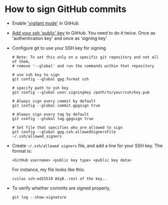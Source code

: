 # How to sign GitHub commits

- Enable ['vigilant mode'](https://docs.github.com/en/authentication/managing-commit-signature-verification/displaying-verification-statuses-for-all-of-your-commits) in GitHub

- [Add your ssh 'public' key](https://docs.github.com/en/authentication/connecting-to-github-with-ssh/adding-a-new-ssh-key-to-your-github-account) to GitHub. You need to do it twice. Once as 'authentication key' and once as 'signing key'

- Configure git to use your SSH key for signing

  ```
  # Note: To set this only on a specific git repository and not all of them, 
  # remove '--global' and run the commands within that repository
  
  # use ssh key to sign
  git config --global gpg.format ssh
  
  # specify path to ssh key
  git config --global user.signingkey /path/to/your/ssh/key.pub
  
  # Always sign every commit by default
  git config --global commit.gpgsign true
  
  # Always sign every tag by default
  git config --global tag.gpgsign true
  
  # Set file that specifies who are allowed to sign
  git config --global gpg.ssh.allowedSignersFile ~/.ssh/allowed_signers
  ```

- Create `~/.ssh/allowed signers` file, and add a line for your SSH key. The format is:
  ```
  <GitHub username> <public key type> <public key data>
  ```
  For instance, my file looks like this:
  ```
  cvilas ssh-ed25519 AXyB..rest of the key..
  ```

- To verify whether commits are signed properly, 
  ```
  git log --show-signature
  ```
